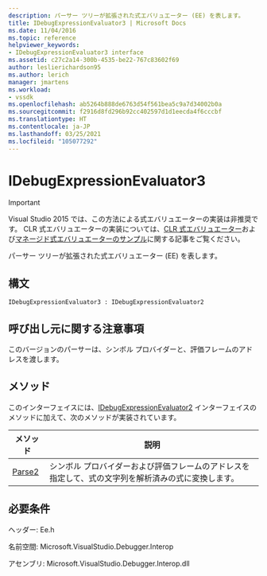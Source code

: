 ```yaml
---
description: パーサー ツリーが拡張された式エバリュエーター (EE) を表します。
title: IDebugExpressionEvaluator3 | Microsoft Docs
ms.date: 11/04/2016
ms.topic: reference
helpviewer_keywords:
- IDebugExpressionEvaluator3 interface
ms.assetid: c27c2a14-300b-4535-be22-767c83602f69
author: leslierichardson95
ms.author: lerich
manager: jmartens
ms.workload:
- vssdk
ms.openlocfilehash: ab5264b888de6763d54f561bea5c9a7d34002b0a
ms.sourcegitcommit: f2916d8fd296b92cc402597d1d1eecda4f6cccbf
ms.translationtype: HT
ms.contentlocale: ja-JP
ms.lasthandoff: 03/25/2021
ms.locfileid: "105077292"
---
```

# <a name="idebugexpressionevaluator3"></a>IDebugExpressionEvaluator3
> [!IMPORTANT]
> Visual Studio 2015 では、この方法による式エバリュエーターの実装は非推奨です。 CLR 式エバリュエーターの実装については、[CLR 式エバリュエーター](https://github.com/Microsoft/ConcordExtensibilitySamples/wiki/CLR-Expression-Evaluators)および[マネージド式エバリュエーターのサンプル](https://github.com/Microsoft/ConcordExtensibilitySamples/wiki/Managed-Expression-Evaluator-Sample)に関する記事をご覧ください。

 パーサー ツリーが拡張された式エバリュエーター (EE) を表します。

## <a name="syntax"></a>構文

```
IDebugExpressionEvaluator3 : IDebugExpressionEvaluator2
```

## <a name="notes-for-callers"></a>呼び出し元に関する注意事項
 このバージョンのパーサーは、シンボル プロバイダーと、評価フレームのアドレスを渡します。

## <a name="methods"></a>メソッド
 このインターフェイスには、[IDebugExpressionEvaluator2](../../../extensibility/debugger/reference/idebugexpressionevaluator2.md) インターフェイスのメソッドに加えて、次のメソッドが実装されています。

|メソッド|説明|
|------------|-----------------|
|[Parse2](../../../extensibility/debugger/reference/idebugexpressionevaluator3-parse2.md)|シンボル プロバイダーおよび評価フレームのアドレスを指定して、式の文字列を解析済みの式に変換します。|

## <a name="requirements"></a>必要条件
 ヘッダー: Ee.h

 名前空間: Microsoft.VisualStudio.Debugger.Interop

 アセンブリ: Microsoft.VisualStudio.Debugger.Interop.dll
